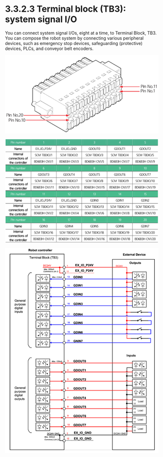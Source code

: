 # 3.3.2.3 Terminal block \(TB3\): system signal I/O

You can connect system signal I/Os, eight at a time, to Terminal Block, TB3. You can compose the robot system by connecting various peripheral devices, such as emergency stop devices, safeguarding \(protective\) devices, PLCs, and conveyor belt encoders.

![](../../../.gitbook/assets/tb3_1.png)

![](../../../.gitbook/assets/image%20%286%29.png)

![Figure 23 Method for connecting universal digital input and output signals &#x2003;](../../../.gitbook/assets/tb3_2.png)



